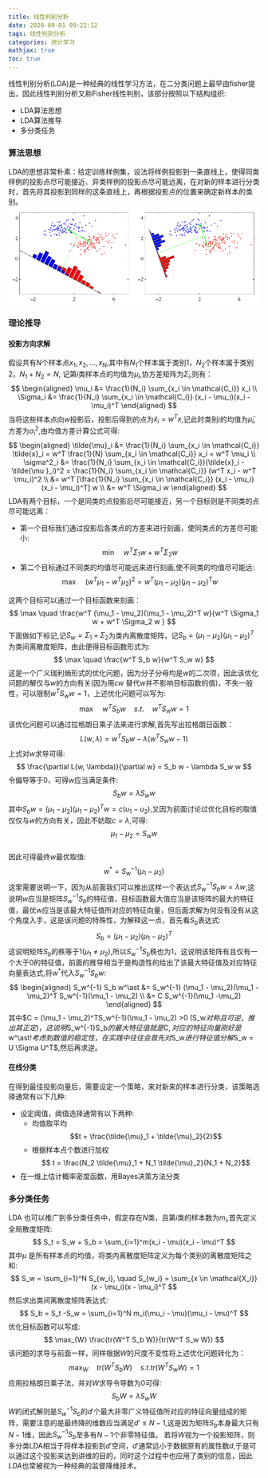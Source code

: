 ```yaml
---
title: 线性判别分析
date: 2020-09-01 09:22:12
tags: 线性判别分析
categories: 统计学习
mathjax: true
toc: true
---
```

线性判别分析(LDA)是一种经典的线性学习方法，在二分类问题上最早由fisher提出，因此线性判别分析又称Fisher线性判别，该部分按照以下结构组织:
- LDA算法思想
- LDA算法推导
- 多分类任务

<!--more-->
### 算法思想
LDA的思想非常朴素：给定训练样例集，设法将样例投影到一条直线上，使得同类样例的投影点尽可能接近、异类样例的投影点尽可能远离，在对新的样本进行分类时，首先将其投影到同样的这条直线上，再根据投影点的位置来确定新样本的类别。
![LDA](https://raw.githubusercontent.com/xuejy19/xuejy19.github.io/source/Img/LDA.png)

### 理论推导
#### 投影方向求解
假设共有$N$个样本点$x_1,x_2,\dots,x_N$,其中有$N_1$个样本属于类别1，$N_2$个样本属于类别2，$N_1 + N_2 = N$, 记第$i$类样本点的均值为$\mu_i$,协方差矩阵为$\Sigma_i$,则有：
$$
    \begin{aligned}
        \mu_i &= \frac{1}{N_i} \sum_{x_i \in \mathcal{C_i}} x_i \\
        \Sigma_i &= \frac{1}{N_i} \sum_{x_i \in \mathcal{C_i}} (x_i - \mu_i)(x_i - \mu_i)^T
    \end{aligned} 
$$
当将这些样本点向$w$投影后，投影后得到的点为$\tilde{x}_i = w^T x$,记此时类别$i$的均值为$\tilde{\mu}_i$,方差为$\sigma^2_i$,由均值方差计算公式可得:
$$
    \begin{aligned}
        \tilde{\mu}_i &= \frac{1}{N_i} \sum_{x_i \in \mathcal{C_i}} \tilde{x}_i = w^T \frac{1}{N} \sum_{x_i \in \mathcal{C_i}}  x_i = w^T \mu_i  \\
        \sigma^2_i &= \frac{1}{N_i} \sum_{x_i \in \mathcal{C_i}}(\tilde{x}_i - \tilde{\mu
        }_i)^2 = \frac{1}{N_i} \sum_{x_i \in \mathcal{C_i}} (w^T x_i - w^T \mu_i)^2 \\
                &= w^T [\frac{1}{N_i} \sum_{x_i \in \mathcal{C_i}} (x_i - \mu_i)(x_i - \mu_i)^T] w \\
             &= w^T \Sigma_i w
    \end{aligned}
$$
LDA有两个目标，一个是同类的点投影后尽可能接近，另一个目标则是不同类的点尽可能远离：
- 第一个目标我们通过投影后各类点的方差来进行刻画，使同类点的方差尽可能小:
$$
    \min \quad w^T \Sigma_1 w + w^T \Sigma_2 w
$$
- 第二个目标通过不同类的均值尽可能远来进行刻画,使不同类的均值尽可能远:
$$
    \max \quad (w^T \mu_1 - w^T \mu_2)^2 = w^T (\mu_1 - \mu_2)(\mu_1 - \mu_2)^T w
$$

这两个目标可以通过一个目标函数来刻画：
$$
    \max \quad \frac{w^T (\mu_1 - \mu_2)(\mu_1 - \mu_2)^T w}{w^T \Sigma_1 w + w^T \Sigma_2 w }
$$
下面做如下标记,记$S_w = \Sigma_1 + \Sigma_2$为类内离散度矩阵，记$S_b = (\mu_1 - \mu_2)(\mu_1 - \mu_2)^T$ 为类间离散度矩阵，由此便得目标函数形式为:
$$
    \max \quad \frac{w^T S_b w}{w^T S_w w}
$$
这是一个广义瑞利熵形式的优化问题，因为分子分母均是$w$的二次项，因此该优化问题的解仅与$w$的方向有关(因为用$cw$ 替代$w$并不影响目标函数的值)，不失一般性，可以限制$w^T S_w w = 1$，上述优化问题可以写为:
$$
    \max \quad w^T S_b w  \quad s.t. \quad w^T S_w w = 1
$$
该优化问题可以通过拉格朗日乘子法来进行求解,首先写出拉格朗日函数：
$$
    L(w,\lambda) = w^T S_b w - \lambda (w^T S_w w - 1)
$$
上式对$w$求导可得:
$$
    \frac{\partial L(w, \lambda)}{\partial w} = S_b w - \lambda S_w w
$$
令偏导等于0，可得$w$应当满足条件:
$$
    S_b w = \lambda S_w w
$$
其中$S_b w = (\mu_1 - \mu_2)(\mu_1 - \mu_2)^Tw = c(u_1 - u_2)$,又因为前面讨论过优化目标的取值仅仅与$w$的方向有关，因此不妨取$c = \lambda$,可得:
$$
    \mu_1 - \mu_2 = S_w w
$$  
因此可得最终$w$最优取值:
$$w^\ast = S_w^{-1}(\mu_1 - \mu_2)$$
这里需要说明一下，因为从前面我们可以推出这样一个表达式$S_w^{-1} S_b w = \lambda w$,这说明$w$应当是矩阵$S_w^{-1} S_b$的特征值，目标函数最大值应当是该矩阵的最大的特征值，最优$w$应当是该最大特征值所对应的特征向量，但后面求解为何没有没有从这个角度入手，这是该问题的特殊性，为解释这一点，首先看$S_b$表达式:
$$
    S_b = (\mu_1 - \mu_2)(\mu_1 - \mu_2)^T 
$$
这说明矩阵$S_b$的秩等于1($\mu_1 \neq \mu_2$),所以$S_w^{-1}S_b$秩也为1，这说明该矩阵有且仅有一个大于0的特征值，前面的推导相当于是构造性的给出了该最大特征值及对应特征向量表达式,将$w^\ast$代入$S_w^{-1}S_b w$:
$$
    \begin{aligned}
         S_w^{-1} S_b w^\ast &= S_w^{-1} (\mu_1 - \mu_2)(\mu_1 - \mu_2)^T S_w^{-1}(\mu_1 - \mu_2) \\
         &= C S_w^{-1}(\mu_1 -\mu_2)
    \end{aligned}
$$
其中$C = (\mu_1 - \mu_2)^TS_w^{-1}(\mu_1 - \mu_2) >0 $($S_w$对称且可逆，推出其正定)，这说明$S_w^{-1}S_b$的最大特征值就是$C$,对应的特征向量刚好是$w^\ast$!
考虑到数值的稳定性，在实践中往往会首先对$S_w$进行特征值分解$S_w = U \Sigma U^T$,然后再求逆。

#### 在线分类
在得到最佳投影向量后，需要设定一个策略，来对新来的样本进行分类，该策略选择通常有以下几种:
- 设定阈值，阈值选择通常有以下两种:
    - 均值取平均
     $$t = \frac{\tilde{\mu}_1 + \tilde{\mu}_2}{2}$$
    - 根据样本点个数进行加权
    $$ t = \frac{N_2 \tilde{\mu}_1 + N_1 \tilde{\mu}_2}{N_1 + N_2}$$
- 在一维上估计概率密度函数，用Bayes决策方法分类
### 多分类任务
LDA 也可以推广到多分类任务中，假定存在$N$类，且第$i$类的样本数为$m_i$,首先定义全局散度矩阵:
$$
    S_t = S_w + S_b = \sum_{i=1}^m(x_i - \mu)(x_i - \mu)^T 
$$
其中$\mu$ 是所有样本点的均值，将类内离散度矩阵定义为每个类别的离散度矩阵之和:
$$
    S_w = \sum_{i=1}^N S_{w_i}, \quad S_{w_i} = \sum_{x \in \mathcal{X_i}} (x - \mu_i)(x - \mu_i)^T
$$
然后求出类间离散度矩阵表达式:
$$
    S_b = S_t -S_w = \sum_{i=1}^N m_i(\mu_i - \mu)(\mu_i - \mu)^T
$$
优化目标函数可以写成:
$$
    \max_{W} \frac{tr(W^T S_b W)}{tr(W^T S_w W)}
$$
该问题的求导与前面一样，同样根据$W$的尺度不变性将上述优化问题转化为：
$$
    \max_{W} \quad tr(W^T S_b W) \quad s.t. tr(W^T S_w W) = 1
$$
应用拉格朗日乘子法，并对$W$求导令导数为0可得:
$$
    S_b W = \lambda S_w W
$$
$W$的闭式解则是$S_w^{-1} S_b$的$d'$个最大非零广义特征值所对应的特征向量组成的矩阵，需要注意的是最终降的维数应当满足$d' \leq N-1$,这是因为矩阵$S_b$本身最大只有$N-1$维，因此$S_w^{-1}S_b$至多有$N-1$个非零特征值。
若将$W$视为一个投影矩阵，则多分类LDA相当于将样本投影到$d'$空间，$d'$通常远小于数据原有的属性数$d$,于是可以通过这个投影来达到讲维的目的，同时这个过程中也应用了类别的信息，因此$LDA$也常被视为一种经典的监督降维技术。